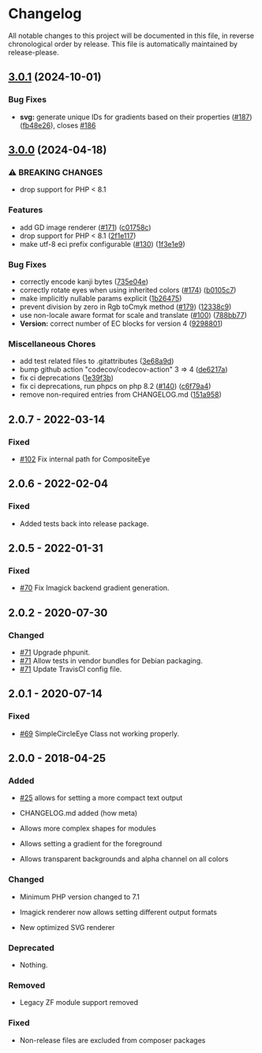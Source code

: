 # Changelog

All notable changes to this project will be documented in this file, in reverse chronological order by release.
This file is automatically maintained by release-please.

## [3.0.1](https://github.com/Bacon/BaconQrCode/compare/v3.0.0...v3.0.1) (2024-10-01)


### Bug Fixes

* **svg:** generate unique IDs for gradients based on their properties ([#187](https://github.com/Bacon/BaconQrCode/issues/187)) ([fb48e26](https://github.com/Bacon/BaconQrCode/commit/fb48e26b6004ca8dee5002dfaa9ca9147f6ebef9)), closes [#186](https://github.com/Bacon/BaconQrCode/issues/186)

## [3.0.0](https://github.com/Bacon/BaconQrCode/compare/2.0.7...v3.0.0) (2024-04-18)


### ⚠ BREAKING CHANGES

* drop support for PHP < 8.1

### Features

* add GD image renderer ([#171](https://github.com/Bacon/BaconQrCode/issues/171)) ([c01758c](https://github.com/Bacon/BaconQrCode/commit/c01758cc4bf2eb4225b92dae7d766c1a4b069185))
* drop support for PHP &lt; 8.1 ([2f1e117](https://github.com/Bacon/BaconQrCode/commit/2f1e117289ad94cfa681ef092e17557f434b35e1))
* make utf-8 eci prefix configurable ([#130](https://github.com/Bacon/BaconQrCode/issues/130)) ([1f3e1e9](https://github.com/Bacon/BaconQrCode/commit/1f3e1e90222057fdc0fdadf2ec9c83a67d1fc03b))


### Bug Fixes

* correctly encode kanji bytes ([735e04e](https://github.com/Bacon/BaconQrCode/commit/735e04e44c8a4544481f218dcea42dacebc2a09c))
* correctly rotate eyes when using inherited colors ([#174](https://github.com/Bacon/BaconQrCode/issues/174)) ([b0105c7](https://github.com/Bacon/BaconQrCode/commit/b0105c7a6fcfbc2396e52c910d73f03bca594adf))
* make implicitly nullable params explicit ([1b26475](https://github.com/Bacon/BaconQrCode/commit/1b2647581d70b1bdd1d33e3ce950139eee339829))
* prevent division by zero in Rgb toCmyk method ([#179](https://github.com/Bacon/BaconQrCode/issues/179)) ([12338c9](https://github.com/Bacon/BaconQrCode/commit/12338c9a5a9f0b5edfe6b386a8d4529a7d1fe874))
* use non-locale aware format for scale and translate ([#100](https://github.com/Bacon/BaconQrCode/issues/100)) ([788bb77](https://github.com/Bacon/BaconQrCode/commit/788bb77af152abcb938dc8f0af4421084d78b949))
* **Version:** correct number of EC blocks for version 4 ([9298801](https://github.com/Bacon/BaconQrCode/commit/92988018b8e3f960944945ae4b9ff158be403fc2))


### Miscellaneous Chores

* add test related files to .gitattributes ([3e68a9d](https://github.com/Bacon/BaconQrCode/commit/3e68a9d37552e5c43c4fd801e66b41033153cba2))
* bump github action "codecov/codecov-action" 3 =&gt; 4 ([de6217a](https://github.com/Bacon/BaconQrCode/commit/de6217abb28715a87b62fc104d06439df7df71ac))
* fix ci deprecations ([1e39f3b](https://github.com/Bacon/BaconQrCode/commit/1e39f3b6eb67973b47ff63414a1807ae5c09c0b6))
* fix ci deprecations, run phpcs on php 8.2 ([#140](https://github.com/Bacon/BaconQrCode/issues/140)) ([c6f79a4](https://github.com/Bacon/BaconQrCode/commit/c6f79a46f3f0d9d18260f22f4ef5939932469559))
* remove non-required entries from CHANGELOG.md ([151a958](https://github.com/Bacon/BaconQrCode/commit/151a9586b84738b9d7594149d162a3895e7f1e7e))

## 2.0.7 - 2022-03-14

### Fixed

- [#102](https://github.com/Bacon/BaconQrCode/issues/102) Fix internal path for CompositeEye

## 2.0.6 - 2022-02-04

### Fixed

- Added tests back into release package.

## 2.0.5 - 2022-01-31

### Fixed

- [#70](https://github.com/Bacon/BaconQrCode/issues/79) Fix Imagick backend gradient generation.

## 2.0.2 - 2020-07-30

### Changed

- [#71](https://github.com/Bacon/BaconQrCode/issues/71) Upgrade phpunit.
- [#71](https://github.com/Bacon/BaconQrCode/issues/71) Allow tests in vendor bundles for Debian packaging.
- [#71](https://github.com/Bacon/BaconQrCode/issues/71) Update TravisCI config file.

## 2.0.1 - 2020-07-14

### Fixed

- [#69](https://github.com/Bacon/BaconQrCode/pull/69) SimpleCircleEye Class not working properly.

## 2.0.0 - 2018-04-25

### Added

- [#25](https://github.com/Bacon/BaconQrCode/pull/25) allows for setting a more compact text output

- CHANGELOG.md added (how meta)

- Allows more complex shapes for modules

- Allows setting a gradient for the foreground

- Allows transparent backgrounds and alpha channel on all colors

### Changed

- Minimum PHP version changed to 7.1

- Imagick renderer now allows setting different output formats

- New optimized SVG renderer

### Deprecated

- Nothing.

### Removed

- Legacy ZF module support removed

### Fixed

- Non-release files are excluded from composer packages
